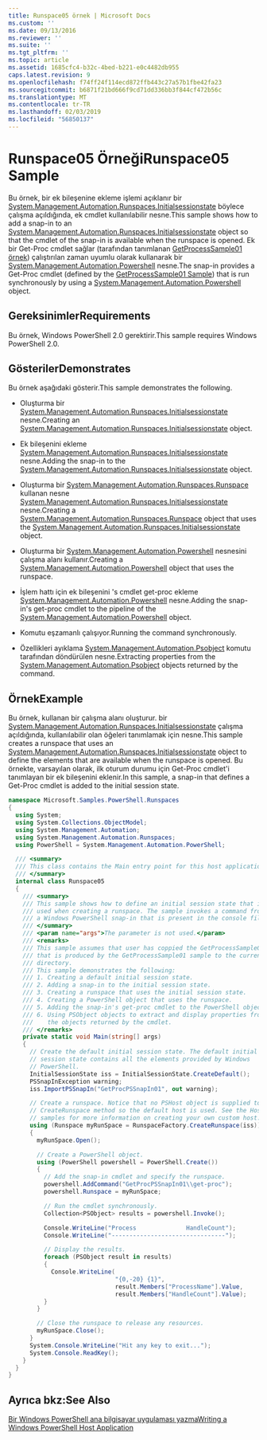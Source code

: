 ```yaml
---
title: Runspace05 örnek | Microsoft Docs
ms.custom: ''
ms.date: 09/13/2016
ms.reviewer: ''
ms.suite: ''
ms.tgt_pltfrm: ''
ms.topic: article
ms.assetid: 1685cfc4-b32c-4bed-b221-e0c4482db955
caps.latest.revision: 9
ms.openlocfilehash: f74ff24f114ecd872ffb443c27a57b1fbe42fa23
ms.sourcegitcommit: b6871f21bd666f9cd71dd336bb3f844cf472b56c
ms.translationtype: MT
ms.contentlocale: tr-TR
ms.lasthandoff: 02/03/2019
ms.locfileid: "56850137"
---
```

# <a name="runspace05-sample"></a><span data-ttu-id="0dcc8-102">Runspace05 Örneği</span><span class="sxs-lookup"><span data-stu-id="0dcc8-102">Runspace05 Sample</span></span>

<span data-ttu-id="0dcc8-103">Bu örnek, bir ek bileşenine ekleme işlemi açıklanır bir [System.Management.Automation.Runspaces.Initialsessionstate](/dotnet/api/System.Management.Automation.Runspaces.InitialSessionState) böylece çalışma açıldığında, ek cmdlet kullanılabilir nesne.</span><span class="sxs-lookup"><span data-stu-id="0dcc8-103">This sample shows how to add a snap-in to an [System.Management.Automation.Runspaces.Initialsessionstate](/dotnet/api/System.Management.Automation.Runspaces.InitialSessionState) object so that the cmdlet of the snap-in is available when the runspace is opened.</span></span> <span data-ttu-id="0dcc8-104">Ek bir Get-Proc cmdlet sağlar (tarafından tanımlanan [GetProcessSample01 örnek](../cmdlet/getprocesssample01-sample.md)) çalıştırılan zaman uyumlu olarak kullanarak bir [System.Management.Automation.Powershell](/dotnet/api/system.management.automation.powershell) nesne.</span><span class="sxs-lookup"><span data-stu-id="0dcc8-104">The snap-in provides a Get-Proc cmdlet (defined by the [GetProcessSample01 Sample](../cmdlet/getprocesssample01-sample.md)) that is run synchronously by using a [System.Management.Automation.Powershell](/dotnet/api/system.management.automation.powershell) object.</span></span>

## <a name="requirements"></a><span data-ttu-id="0dcc8-105">Gereksinimler</span><span class="sxs-lookup"><span data-stu-id="0dcc8-105">Requirements</span></span>

<span data-ttu-id="0dcc8-106">Bu örnek, Windows PowerShell 2.0 gerektirir.</span><span class="sxs-lookup"><span data-stu-id="0dcc8-106">This sample requires Windows PowerShell 2.0.</span></span>

## <a name="demonstrates"></a><span data-ttu-id="0dcc8-107">Gösteriler</span><span class="sxs-lookup"><span data-stu-id="0dcc8-107">Demonstrates</span></span>

<span data-ttu-id="0dcc8-108">Bu örnek aşağıdaki gösterir.</span><span class="sxs-lookup"><span data-stu-id="0dcc8-108">This sample demonstrates the following.</span></span>

- <span data-ttu-id="0dcc8-109">Oluşturma bir [System.Management.Automation.Runspaces.Initialsessionstate](/dotnet/api/System.Management.Automation.Runspaces.InitialSessionState) nesne.</span><span class="sxs-lookup"><span data-stu-id="0dcc8-109">Creating an [System.Management.Automation.Runspaces.Initialsessionstate](/dotnet/api/System.Management.Automation.Runspaces.InitialSessionState) object.</span></span>

- <span data-ttu-id="0dcc8-110">Ek bileşenini ekleme [System.Management.Automation.Runspaces.Initialsessionstate](/dotnet/api/System.Management.Automation.Runspaces.InitialSessionState) nesne.</span><span class="sxs-lookup"><span data-stu-id="0dcc8-110">Adding the snap-in to the [System.Management.Automation.Runspaces.Initialsessionstate](/dotnet/api/System.Management.Automation.Runspaces.InitialSessionState) object.</span></span>

- <span data-ttu-id="0dcc8-111">Oluşturma bir [System.Management.Automation.Runspaces.Runspace](/dotnet/api/System.Management.Automation.Runspaces.Runspace) kullanan nesne [System.Management.Automation.Runspaces.Initialsessionstate](/dotnet/api/System.Management.Automation.Runspaces.InitialSessionState) nesne.</span><span class="sxs-lookup"><span data-stu-id="0dcc8-111">Creating a [System.Management.Automation.Runspaces.Runspace](/dotnet/api/System.Management.Automation.Runspaces.Runspace) object that uses the [System.Management.Automation.Runspaces.Initialsessionstate](/dotnet/api/System.Management.Automation.Runspaces.InitialSessionState) object.</span></span>

- <span data-ttu-id="0dcc8-112">Oluşturma bir [System.Management.Automation.Powershell](/dotnet/api/system.management.automation.powershell) nesnesini çalışma alanı kullanır.</span><span class="sxs-lookup"><span data-stu-id="0dcc8-112">Creating a [System.Management.Automation.Powershell](/dotnet/api/system.management.automation.powershell) object that uses the runspace.</span></span>

- <span data-ttu-id="0dcc8-113">İşlem hattı için ek bileşenini 's cmdlet get-proc ekleme [System.Management.Automation.Powershell](/dotnet/api/system.management.automation.powershell) nesne.</span><span class="sxs-lookup"><span data-stu-id="0dcc8-113">Adding the snap-in's get-proc cmdlet to the pipeline of the [System.Management.Automation.Powershell](/dotnet/api/system.management.automation.powershell) object.</span></span>

- <span data-ttu-id="0dcc8-114">Komutu eşzamanlı çalışıyor.</span><span class="sxs-lookup"><span data-stu-id="0dcc8-114">Running the command synchronously.</span></span>

- <span data-ttu-id="0dcc8-115">Özellikleri ayıklama [System.Management.Automation.Psobject](/dotnet/api/System.Management.Automation.PSObject) komutu tarafından döndürülen nesne.</span><span class="sxs-lookup"><span data-stu-id="0dcc8-115">Extracting properties from the [System.Management.Automation.Psobject](/dotnet/api/System.Management.Automation.PSObject) objects returned by the command.</span></span>

## <a name="example"></a><span data-ttu-id="0dcc8-116">Örnek</span><span class="sxs-lookup"><span data-stu-id="0dcc8-116">Example</span></span>

<span data-ttu-id="0dcc8-117">Bu örnek, kullanan bir çalışma alanı oluşturur. bir [System.Management.Automation.Runspaces.Initialsessionstate](/dotnet/api/System.Management.Automation.Runspaces.InitialSessionState) çalışma açıldığında, kullanılabilir olan öğeleri tanımlamak için nesne.</span><span class="sxs-lookup"><span data-stu-id="0dcc8-117">This sample creates a runspace that uses an [System.Management.Automation.Runspaces.Initialsessionstate](/dotnet/api/System.Management.Automation.Runspaces.InitialSessionState) object to define the elements that are available when the runspace is opened.</span></span> <span data-ttu-id="0dcc8-118">Bu örnekte, varsayılan olarak, ilk oturum durumu için Get-Proc cmdlet'i tanımlayan bir ek bileşenini eklenir.</span><span class="sxs-lookup"><span data-stu-id="0dcc8-118">In this sample, a snap-in that defines a Get-Proc cmdlet is added to the initial session state.</span></span>

```csharp
namespace Microsoft.Samples.PowerShell.Runspaces
{
  using System;
  using System.Collections.ObjectModel;
  using System.Management.Automation;
  using System.Management.Automation.Runspaces;
  using PowerShell = System.Management.Automation.PowerShell;

  /// <summary>
  /// This class contains the Main entry point for this host application.
  /// </summary>
  internal class Runspace05
  {
    /// <summary>
    /// This sample shows how to define an initial session state that is
    /// used when creating a runspace. The sample invokes a command from
    /// a Windows PowerShell snap-in that is present in the console file.
    /// </summary>
    /// <param name="args">The parameter is not used.</param>
    /// <remarks>
    /// This sample assumes that user has coppied the GetProcessSample01.dll
    /// that is produced by the GetProcessSample01 sample to the current
    /// directory.
    /// This sample demonstrates the following:
    /// 1. Creating a default initial session state.
    /// 2. Adding a snap-in to the initial session state.
    /// 3. Creating a runspace that uses the initial session state.
    /// 4. Creating a PowerShell object that uses the runspace.
    /// 5. Adding the snap-in's get-proc cmdlet to the PowerShell object.
    /// 6. Using PSObject objects to extract and display properties from
    ///    the objects returned by the cmdlet.
    /// </remarks>
    private static void Main(string[] args)
    {
      // Create the default initial session state. The default initial
      // session state contains all the elements provided by Windows
      // PowerShell.
      InitialSessionState iss = InitialSessionState.CreateDefault();
      PSSnapInException warning;
      iss.ImportPSSnapIn("GetProcPSSnapIn01", out warning);

      // Create a runspace. Notice that no PSHost object is supplied to the
      // CreateRunspace method so the default host is used. See the Host
      // samples for more information on creating your own custom host.
      using (Runspace myRunSpace = RunspaceFactory.CreateRunspace(iss))
      {
        myRunSpace.Open();

        // Create a PowerShell object.
        using (PowerShell powershell = PowerShell.Create())
        {
          // Add the snap-in cmdlet and specify the runspace.
          powershell.AddCommand("GetProcPSSnapIn01\\get-proc");
          powershell.Runspace = myRunSpace;

          // Run the cmdlet synchronously.
          Collection<PSObject> results = powershell.Invoke();

          Console.WriteLine("Process              HandleCount");
          Console.WriteLine("--------------------------------");

          // Display the results.
          foreach (PSObject result in results)
          {
            Console.WriteLine(
                              "{0,-20} {1}",
                              result.Members["ProcessName"].Value,
                              result.Members["HandleCount"].Value);
          }
        }

        // Close the runspace to release any resources.
        myRunSpace.Close();
      }
      System.Console.WriteLine("Hit any key to exit...");
      System.Console.ReadKey();
    }
  }
}
```

## <a name="see-also"></a><span data-ttu-id="0dcc8-119">Ayrıca bkz:</span><span class="sxs-lookup"><span data-stu-id="0dcc8-119">See Also</span></span>

[<span data-ttu-id="0dcc8-120">Bir Windows PowerShell ana bilgisayar uygulaması yazma</span><span class="sxs-lookup"><span data-stu-id="0dcc8-120">Writing a Windows PowerShell Host Application</span></span>](./writing-a-windows-powershell-host-application.md)